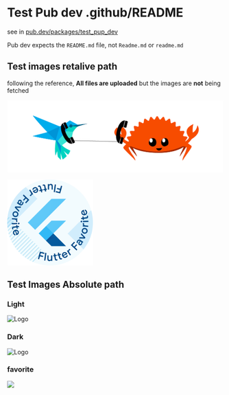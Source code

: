# Test Pub dev .github/README
see in [pub.dev/packages/test_pup_dev](https://pub.dev/packages/test_pup_dev)

Pub dev  expects the `README.md` file, not `Readme.md` or `readme.md`


## Test images retalive path

following the reference, **All files are uploaded** but the images are **not** being fetched

![Logo](./website/misc/logo.png)


[<img src="website/misc/flutter_favorite.png" width="200" />](https://flutter.dev/docs/development/packages-and-plugins/favorites)


## Test Images Absolute path

### Light
![Logo](https://github.com/samuel-cavalcanti/flutter_rust_bridge/raw/logos/website/misc/logo.png#gh-light-mode-only)

### Dark
![Logo](https://github.com/samuel-cavalcanti/flutter_rust_bridge/raw/logos/website/misc/logo_dark.png#gh-dark-mode-only)

### favorite

[<img src="https://github.com/samuel-cavalcanti/flutter_rust_bridge/raw/logos/website/misc/flutter_favorite.png" width="200" />](https://flutter.dev/docs/development/packages-and-plugins/favorites)

